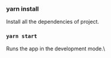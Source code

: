 ### yarn install

Install all the dependencies of project.


### `yarn start`

Runs the app in the development mode.\
